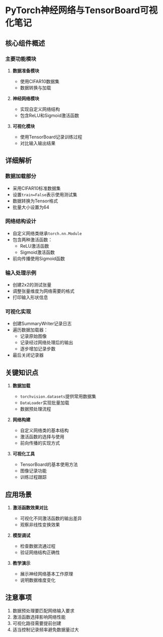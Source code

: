 # PyTorch神经网络与TensorBoard可视化笔记

## 核心组件概述

### 主要功能模块
1. **数据准备模块**
   - 使用CIFAR10数据集
   - 数据转换与加载

2. **神经网络模块**
   - 实现自定义网络结构
   - 包含ReLU和Sigmoid激活函数

3. **可视化模块**
   - 使用TensorBoard记录训练过程
   - 对比输入输出结果

## 详细解析

### 数据加载部分
- 采用CIFAR10标准数据集
- 设置`train=False`表示使用测试集
- 数据转换为Tensor格式
- 批量大小设置为64

### 网络结构设计
- 自定义网络类继承`torch.nn.Module`
- 包含两种激活函数：
  - ReLU激活函数
  - Sigmoid激活函数
- 前向传播使用Sigmoid函数

### 输入处理示例
- 创建2x2的测试张量
- 调整张量维度为网络需要的格式
- 打印输入形状信息

### 可视化实现
- 创建SummaryWriter记录日志
- 遍历数据加载器：
  - 记录原始图像
  - 记录经过网络处理后的输出
  - 逐步增加记录步数
- 最后关闭记录器

## 关键知识点

1. **数据加载**
   - `torchvision.datasets`提供常用数据集
   - `DataLoader`实现批量加载
   - 数据预处理流程

2. **网络构建**
   - 自定义网络类的基本结构
   - 激活函数的选择与使用
   - 前向传播的实现方式

3. **可视化工具**
   - TensorBoard的基本使用方法
   - 图像记录功能
   - 训练过程跟踪

## 应用场景

1. **激活函数效果对比**
   - 可视化不同激活函数的输出差异
   - 观察非线性变换效果

2. **模型调试**
   - 检查数据流通过程
   - 验证网络结构正确性

3. **教学演示**
   - 展示神经网络基本工作原理
   - 说明数据维度变化

## 注意事项

1. 数据预处理要匹配网络输入要求
2. 激活函数选择影响网络性能
3. 可视化路径需要提前创建
4. 适当控制记录频率避免数据量过大
